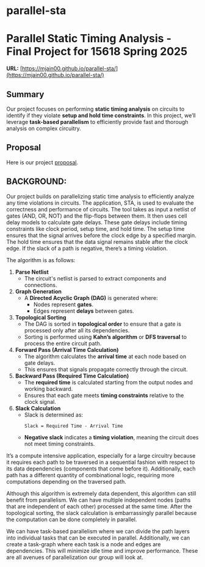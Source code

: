 # parallel-sta

# Parallel Static Timing Analysis - Final Project for 15618 Spring 2025

**URL:** [https://mjain00.github.io/parallel-sta/](https://mjain00.github.io/parallel-sta/)

## Summary
Our project focuses on performing **static timing analysis** on circuits to identify if they violate **setup and hold time constraints**. In this project, we’ll leverage **task-based parallelism** to efficiently provide fast and thorough analysis on complex circuitry.

## Proposal
Here is our project [proposal](proposal.pdf).

## BACKGROUND:  
Our project builds on parallelizing static time analysis to efficiently analyze any time violations in circuits. The application, STA, is used to evaluate the correctness and performance of circuits.  The tool takes as input a netlist of gates (AND, OR, NOT) and the flip-flops between them. It then uses cell delay models to calculate gate delays. These gate delays include timing constraints like clock period, setup time, and hold time. The setup time ensures that the signal arrives before the clock edge by a specified margin. The hold time ensures that the data signal remains stable after the clock edge. If the slack of a path is negative, there’s a timing violation.

The algorithm is as follows: 
1. **Parse Netlist**
   - The circuit's netlist is parsed to extract components and connections.
2. **Graph Generation**
   - A **Directed Acyclic Graph (DAG)** is generated where:  
     - Nodes represent **gates**.  
     - Edges represent **delays** between gates.
3. **Topological Sorting**  
   - The DAG is sorted in **topological order** to ensure that a gate is processed only after all its dependencies.  
   - Sorting is performed using **Kahn’s algorithm** or **DFS traversal** to process the entire circuit path.
4. **Forward Pass (Arrival Time Calculation)**  
   - The algorithm calculates the **arrival time** at each node based on gate delays.  
   - This ensures that signals propagate correctly through the circuit.
5. **Backward Pass (Required Time Calculation)**  
   - The **required time** is calculated starting from the output nodes and working backward.  
   - Ensures that each gate meets **timing constraints** relative to the clock signal.
6. **Slack Calculation**  
   - Slack is determined as:  
     ```
     Slack = Required Time - Arrival Time
     ```
   - **Negative slack** indicates a **timing violation**, meaning the circuit does not meet timing constraints.

It’s a compute intensive application, especially for a large circuitry because it requires each path to be traversed in a sequential fashion with respect to its data dependencies (components that come before it). Additionally, each path has a different quantity of combinational logic, requiring more computations depending on the traversed path. 

Although this algorithm is extremely data dependent, this algorithm can still benefit from parallelism. We can have multiple independent nodes (paths that are independent of each other) processed at the same time. After the topological sorting, the slack calculation is embarrassingly parallel because the computation can be done completely in parallel.

We can have task-based parallelism where we can divide the path layers into individual tasks that can be executed in parallel. Additionally, we can create a task-graph where each task is a node and edges are dependencies. This will minimize idle time and improve performance. These are all avenues of parallelization our group will look at. 

